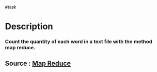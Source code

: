 #task 

# Description

### Count the quantity of each word in a text file with the method map reduce.

## Source : [Map Reduce](https://en.wikipedia.org/wiki/MapReduce)
